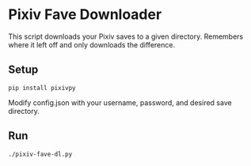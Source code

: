 Pixiv Fave Downloader
=====================

This script downloads your Pixiv saves to a given directory. Remembers where it left off and only
downloads the difference.

Setup
-----

    pip install pixivpy

Modify config.json with your username, password, and desired save directory.

Run
---

    ./pixiv-fave-dl.py

